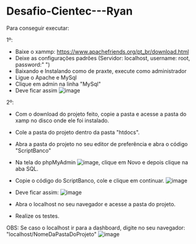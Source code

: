 # Desafio-Cientec---Ryan

Para conseguir executar:

1º: 
  - Baixe o xammp: https://www.apachefriends.org/pt_br/download.html
  - Deixe as configurações padrões (Servidor: localhost, username: root, password:" ")
  - Baixando e Instalando como de praxte, execute como administrador
  - Ligue o Apache e MySql
  - Clique em admin na linha "MySql"
  - Deve ficar assim
    ![image](https://github.com/ryanmarques1/Desafio-Cientec---Ryan/assets/47296650/f01e03f1-7abe-4f1a-8fa3-89f0f9258d1d)


2º:
  - Com o download do projeto feito, copie a pasta e acesse a pasta do xamp no disco onde ele foi instalado.
  - Cole a pasta do projeto dentro da pasta "htdocs".
  - Abra a pasta do projeto no seu editor de preferência e abra o código "ScriptBanco"
  - Na tela do phpMyAdmin ![image](https://github.com/ryanmarques1/Desafio-Cientec---Ryan/assets/47296650/18ddfcf4-28eb-4b6f-9c44-5980b4457f33), clique em Novo e depois clique na aba SQL.
  - Copie o código do ScriptBanco, cole e clique em continuar. ![image](https://github.com/ryanmarques1/Desafio-Cientec---Ryan/assets/47296650/52c86b7e-e0ce-4d74-a83b-99d221fc3d55)
  - Deve ficar assim:
    ![image](https://github.com/ryanmarques1/Desafio-Cientec---Ryan/assets/47296650/a54ba0d6-6d1b-435e-8c3a-ff8ceb2a3b47)

  - Abra o localhost no seu navegador e acesse a pasta do projeto.
  - Realize os testes.


OBS: Se caso o localhost ir para a dashboard, digite no seu navegador: "localhost/NomeDaPastaDoProjeto"
![image](https://github.com/ryanmarques1/Desafio-Cientec---Ryan/assets/47296650/13e343b8-eab7-4c3e-92be-6ff294cd19eb)

